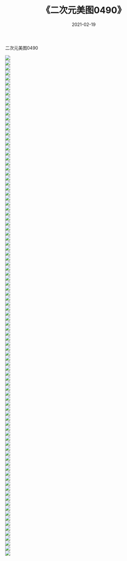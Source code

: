 ﻿---
layout: post
title:  《二次元美图0490》
date:   2021-02-19
img: http://imgx.orgx.ga/二次元/2021/二次元美图0490/000.jpg
categories: [美女, 清纯, 唯美]
---

二次元美图0490

 ![](http://imgx.orgx.ga/二次元/2021/二次元美图0490/001.jpg) <br>![](http://imgx.orgx.ga/二次元/2021/二次元美图0490/002.jpg) <br>![](http://imgx.orgx.ga/二次元/2021/二次元美图0490/003.jpg) <br>![](http://imgx.orgx.ga/二次元/2021/二次元美图0490/004.jpg) <br>![](http://imgx.orgx.ga/二次元/2021/二次元美图0490/005.jpg) <br>![](http://imgx.orgx.ga/二次元/2021/二次元美图0490/006.jpg) <br>![](http://imgx.orgx.ga/二次元/2021/二次元美图0490/007.jpg) <br>![](http://imgx.orgx.ga/二次元/2021/二次元美图0490/008.jpg) <br>![](http://imgx.orgx.ga/二次元/2021/二次元美图0490/009.jpg) <br>![](http://imgx.orgx.ga/二次元/2021/二次元美图0490/010.jpg) <br>![](http://imgx.orgx.ga/二次元/2021/二次元美图0490/011.jpg) <br>![](http://imgx.orgx.ga/二次元/2021/二次元美图0490/012.jpg) <br>![](http://imgx.orgx.ga/二次元/2021/二次元美图0490/013.jpg) <br>![](http://imgx.orgx.ga/二次元/2021/二次元美图0490/014.jpg) <br>![](http://imgx.orgx.ga/二次元/2021/二次元美图0490/015.jpg) <br>![](http://imgx.orgx.ga/二次元/2021/二次元美图0490/016.jpg) <br>![](http://imgx.orgx.ga/二次元/2021/二次元美图0490/017.jpg) <br>![](http://imgx.orgx.ga/二次元/2021/二次元美图0490/018.jpg) <br>![](http://imgx.orgx.ga/二次元/2021/二次元美图0490/019.jpg) <br>![](http://imgx.orgx.ga/二次元/2021/二次元美图0490/020.jpg) <br>![](http://imgx.orgx.ga/二次元/2021/二次元美图0490/021.jpg) <br>![](http://imgx.orgx.ga/二次元/2021/二次元美图0490/022.jpg) <br>![](http://imgx.orgx.ga/二次元/2021/二次元美图0490/023.jpg) <br>![](http://imgx.orgx.ga/二次元/2021/二次元美图0490/024.jpg) <br>![](http://imgx.orgx.ga/二次元/2021/二次元美图0490/025.jpg) <br>![](http://imgx.orgx.ga/二次元/2021/二次元美图0490/026.jpg) <br>![](http://imgx.orgx.ga/二次元/2021/二次元美图0490/027.jpg) <br>![](http://imgx.orgx.ga/二次元/2021/二次元美图0490/028.jpg) <br>![](http://imgx.orgx.ga/二次元/2021/二次元美图0490/029.jpg) <br>![](http://imgx.orgx.ga/二次元/2021/二次元美图0490/030.jpg) <br>![](http://imgx.orgx.ga/二次元/2021/二次元美图0490/031.jpg) <br>![](http://imgx.orgx.ga/二次元/2021/二次元美图0490/032.jpg) <br>![](http://imgx.orgx.ga/二次元/2021/二次元美图0490/033.jpg) <br>![](http://imgx.orgx.ga/二次元/2021/二次元美图0490/034.jpg) <br>![](http://imgx.orgx.ga/二次元/2021/二次元美图0490/035.jpg) <br>![](http://imgx.orgx.ga/二次元/2021/二次元美图0490/036.jpg) <br>![](http://imgx.orgx.ga/二次元/2021/二次元美图0490/037.jpg) <br>![](http://imgx.orgx.ga/二次元/2021/二次元美图0490/038.jpg) <br>![](http://imgx.orgx.ga/二次元/2021/二次元美图0490/039.jpg) <br>![](http://imgx.orgx.ga/二次元/2021/二次元美图0490/040.jpg) <br>![](http://imgx.orgx.ga/二次元/2021/二次元美图0490/041.jpg) <br>![](http://imgx.orgx.ga/二次元/2021/二次元美图0490/042.jpg) <br>![](http://imgx.orgx.ga/二次元/2021/二次元美图0490/043.jpg) <br>![](http://imgx.orgx.ga/二次元/2021/二次元美图0490/044.jpg) <br>![](http://imgx.orgx.ga/二次元/2021/二次元美图0490/045.jpg) <br>![](http://imgx.orgx.ga/二次元/2021/二次元美图0490/046.jpg) <br>![](http://imgx.orgx.ga/二次元/2021/二次元美图0490/047.jpg) <br>![](http://imgx.orgx.ga/二次元/2021/二次元美图0490/048.jpg) <br>![](http://imgx.orgx.ga/二次元/2021/二次元美图0490/049.jpg) <br>![](http://imgx.orgx.ga/二次元/2021/二次元美图0490/050.jpg) <br>![](http://imgx.orgx.ga/二次元/2021/二次元美图0490/051.jpg) <br>![](http://imgx.orgx.ga/二次元/2021/二次元美图0490/052.jpg) <br>![](http://imgx.orgx.ga/二次元/2021/二次元美图0490/053.jpg) <br>![](http://imgx.orgx.ga/二次元/2021/二次元美图0490/054.jpg) <br>![](http://imgx.orgx.ga/二次元/2021/二次元美图0490/055.jpg) <br>![](http://imgx.orgx.ga/二次元/2021/二次元美图0490/056.jpg) <br>![](http://imgx.orgx.ga/二次元/2021/二次元美图0490/057.jpg) <br>![](http://imgx.orgx.ga/二次元/2021/二次元美图0490/058.jpg) <br>![](http://imgx.orgx.ga/二次元/2021/二次元美图0490/059.jpg) <br>![](http://imgx.orgx.ga/二次元/2021/二次元美图0490/060.jpg) <br>![](http://imgx.orgx.ga/二次元/2021/二次元美图0490/061.jpg) <br>![](http://imgx.orgx.ga/二次元/2021/二次元美图0490/062.jpg) <br>![](http://imgx.orgx.ga/二次元/2021/二次元美图0490/063.jpg) <br>![](http://imgx.orgx.ga/二次元/2021/二次元美图0490/064.jpg) <br>![](http://imgx.orgx.ga/二次元/2021/二次元美图0490/065.jpg) <br>![](http://imgx.orgx.ga/二次元/2021/二次元美图0490/066.jpg) <br>![](http://imgx.orgx.ga/二次元/2021/二次元美图0490/067.jpg) <br>![](http://imgx.orgx.ga/二次元/2021/二次元美图0490/068.jpg) <br>![](http://imgx.orgx.ga/二次元/2021/二次元美图0490/069.jpg) <br>![](http://imgx.orgx.ga/二次元/2021/二次元美图0490/070.jpg) <br>![](http://imgx.orgx.ga/二次元/2021/二次元美图0490/071.jpg) <br>![](http://imgx.orgx.ga/二次元/2021/二次元美图0490/072.jpg) <br>![](http://imgx.orgx.ga/二次元/2021/二次元美图0490/073.jpg) <br>![](http://imgx.orgx.ga/二次元/2021/二次元美图0490/074.jpg) <br>![](http://imgx.orgx.ga/二次元/2021/二次元美图0490/075.jpg) <br>![](http://imgx.orgx.ga/二次元/2021/二次元美图0490/076.jpg) <br>![](http://imgx.orgx.ga/二次元/2021/二次元美图0490/077.jpg) <br>![](http://imgx.orgx.ga/二次元/2021/二次元美图0490/078.jpg) <br>![](http://imgx.orgx.ga/二次元/2021/二次元美图0490/079.jpg) <br>![](http://imgx.orgx.ga/二次元/2021/二次元美图0490/080.jpg) <br>![](http://imgx.orgx.ga/二次元/2021/二次元美图0490/081.jpg) <br>![](http://imgx.orgx.ga/二次元/2021/二次元美图0490/082.jpg) <br>![](http://imgx.orgx.ga/二次元/2021/二次元美图0490/083.jpg) <br>![](http://imgx.orgx.ga/二次元/2021/二次元美图0490/084.jpg) <br>![](http://imgx.orgx.ga/二次元/2021/二次元美图0490/085.jpg) <br>![](http://imgx.orgx.ga/二次元/2021/二次元美图0490/086.jpg) <br>![](http://imgx.orgx.ga/二次元/2021/二次元美图0490/087.jpg) <br>![](http://imgx.orgx.ga/二次元/2021/二次元美图0490/088.jpg) <br>![](http://imgx.orgx.ga/二次元/2021/二次元美图0490/089.jpg) <br>![](http://imgx.orgx.ga/二次元/2021/二次元美图0490/090.jpg) <br>![](http://imgx.orgx.ga/二次元/2021/二次元美图0490/091.jpg) <br>![](http://imgx.orgx.ga/二次元/2021/二次元美图0490/092.jpg) <br>![](http://imgx.orgx.ga/二次元/2021/二次元美图0490/093.jpg) <br>![](http://imgx.orgx.ga/二次元/2021/二次元美图0490/094.jpg) <br>![](http://imgx.orgx.ga/二次元/2021/二次元美图0490/095.jpg) <br>![](http://imgx.orgx.ga/二次元/2021/二次元美图0490/096.jpg) <br>![](http://imgx.orgx.ga/二次元/2021/二次元美图0490/097.jpg) <br>![](http://imgx.orgx.ga/二次元/2021/二次元美图0490/098.jpg) <br>![](http://imgx.orgx.ga/二次元/2021/二次元美图0490/099.jpg) <br>![](http://imgx.orgx.ga/二次元/2021/二次元美图0490/100.jpg) <br>